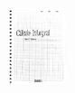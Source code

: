 <div id="header" align="center"> <img src="/images/CamScanner 19-05-2024 13.06_01.jpg" width="100"/> </div>